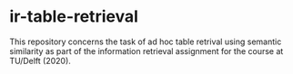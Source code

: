 # ir-table-retrieval
This repository concerns the task of ad hoc table retrival using semantic similarity as part of the information retrieval assignment for the course at TU/Delft (2020).
